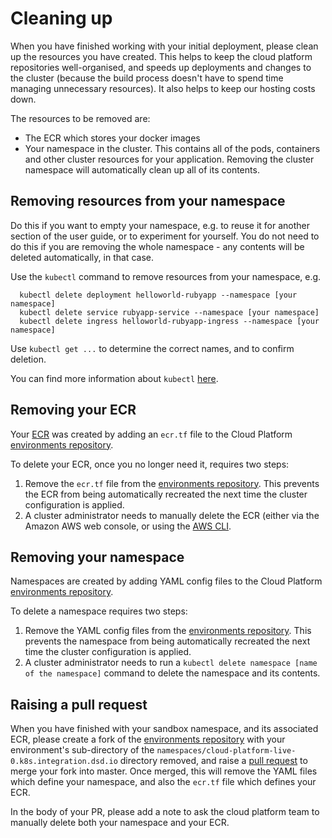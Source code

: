 # Cleaning up

When you have finished working with your initial deployment, please clean up the resources you have created. This helps to keep the cloud platform repositories well-organised, and speeds up deployments and changes to the cluster (because the build process doesn't have to spend time managing unnecessary resources). It also helps to keep our hosting costs down.

The resources to be removed are:

* The ECR which stores your docker images
* Your namespace in the cluster. This contains all of the pods, containers and other cluster resources for your application. Removing the cluster namespace will automatically clean up all of its contents.

## Removing resources from your namespace

Do this if you want to empty your namespace, e.g. to reuse it for another section of the user guide, or to experiment for yourself. You do not need to do this if you are removing the whole namespace - any contents will be deleted automatically, in that case.

Use the `kubectl` command to remove resources from your namespace, e.g.

      kubectl delete deployment helloworld-rubyapp --namespace [your namespace]
      kubectl delete service rubyapp-service --namespace [your namespace]
      kubectl delete ingress helloworld-rubyapp-ingress --namespace [your namespace]

Use `kubectl get ...` to determine the correct names, and to confirm deletion.

You can find more information about `kubectl` [here][kubectl].

## Removing your ECR

Your [ECR][ecr] was created by adding an `ecr.tf` file to the Cloud Platform [environments repository][envrepo].

To delete your ECR, once you no longer need it, requires two steps:

1. Remove the `ecr.tf` file from the [environments repository][envrepo]. This prevents the ECR from being automatically recreated the next time the cluster configuration is applied.
1. A cluster administrator needs to manually delete the ECR (either via the Amazon AWS web console, or using the [AWS CLI][awscli].

## Removing your namespace

Namespaces are created by adding YAML config files to the Cloud Platform [environments repository][envrepo].

To delete a namespace requires two steps:

1. Remove the YAML config files from the [environments repository][envrepo]. This prevents the namespace from being automatically recreated the next time the cluster configuration is applied.
1. A cluster administrator needs to run a `kubectl delete namespace [name of the namespace]` command to delete the namespace and its contents.

## Raising a pull request

When you have finished with your sandbox namespace, and its associated ECR, please create a fork of the [environments repository][envrepo] with your environment's sub-directory of the `namespaces/cloud-platform-live-0.k8s.integration.dsd.io` directory removed, and raise a [pull request][pr] to merge your fork into master. Once merged, this will remove the YAML files which define your namespace, and also the `ecr.tf` file which defines your ECR.

In the body of your PR, please add a note to ask the cloud platform team to manually delete both your namespace and your ECR.

[envrepo]: https://github.com/ministryofjustice/cloud-platform-environments
[ecr]: https://aws.amazon.com/ecr/
[awscli]: https://aws.amazon.com/cli/
[pr]: https://help.github.com/en/articles/about-pull-requests
[kubectl]: https://kubernetes.io/docs/reference/kubectl/overview/
